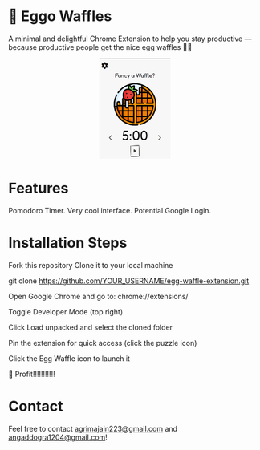 # 🧇 Eggo Waffles
A minimal and delightful Chrome Extension to help you stay productive — because productive people get the nice egg waffles 🍳✨

<p align="center">
  <img src="assets/Timer-View.png" height="200px"/>
</p>

# Features
Pomodoro Timer. 
Very cool interface.
Potential Google Login.

# Installation Steps
Fork this repository 
Clone it to your local machine

git clone https://github.com/YOUR_USERNAME/egg-waffle-extension.git

Open Google Chrome and go to:
chrome://extensions/

Toggle Developer Mode (top right)

Click Load unpacked and select the cloned folder

Pin the extension for quick access (click the puzzle icon)

Click the Egg Waffle icon to launch it

🧇 Profit!!!!!!!!!!!

# Contact 
Feel free to contact agrimajain223@gmail.com and angaddogra1204@gmail.com!



